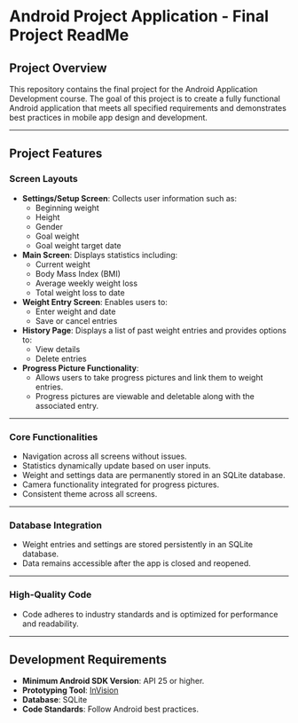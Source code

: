 # Android Project Application - Final Project ReadMe

## Project Overview

This repository contains the final project for the Android Application Development course. The goal of this project is to create a fully functional Android application that meets all specified requirements and demonstrates best practices in mobile app design and development.

---

## Project Features

### Screen Layouts
- **Settings/Setup Screen**: Collects user information such as:
  - Beginning weight
  - Height
  - Gender
  - Goal weight
  - Goal weight target date
- **Main Screen**: Displays statistics including:
  - Current weight
  - Body Mass Index (BMI)
  - Average weekly weight loss
  - Total weight loss to date
- **Weight Entry Screen**: Enables users to:
  - Enter weight and date
  - Save or cancel entries
- **History Page**: Displays a list of past weight entries and provides options to:
  - View details
  - Delete entries
- **Progress Picture Functionality**:
  - Allows users to take progress pictures and link them to weight entries.
  - Progress pictures are viewable and deletable along with the associated entry.

---

### Core Functionalities
- Navigation across all screens without issues.
- Statistics dynamically update based on user inputs.
- Weight and settings data are permanently stored in an SQLite database.
- Camera functionality integrated for progress pictures.
- Consistent theme across all screens.

---

### Database Integration
- Weight entries and settings are stored persistently in an SQLite database.
- Data remains accessible after the app is closed and reopened.

---

### High-Quality Code
- Code adheres to industry standards and is optimized for performance and readability.

---

## Development Requirements

- **Minimum Android SDK Version**: API 25 or higher.
- **Prototyping Tool**: [InVision](https://projects.invisionapp.com/d/signup)
- **Database**: SQLite
- **Code Standards**: Follow Android best practices.
